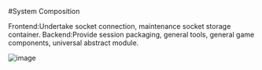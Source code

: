 #System Composition

Frontend:Undertake socket connection, maintenance socket storage container.
Backend:Provide session packaging, general tools, general game components, universal abstract module.


![image](https://github.com/LuFdZ/ServerFramework/image/serverframework.jpg)
